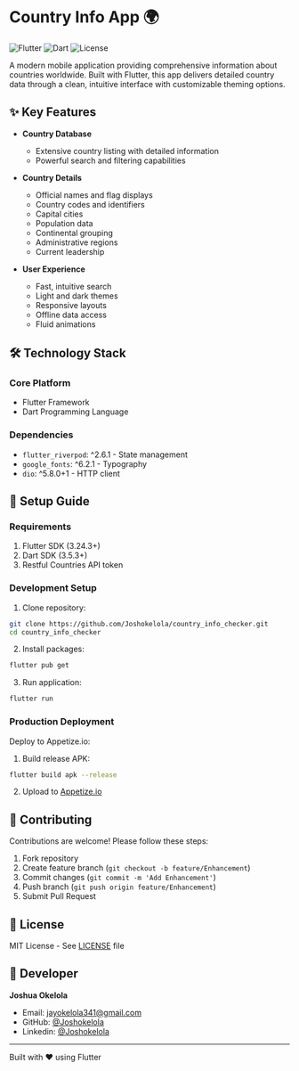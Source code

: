 # Country Info App 🌍

![Flutter](https://img.shields.io/badge/Flutter-3.24.3-blue)
![Dart](https://img.shields.io/badge/Dart-3.5.3-blue)
![License](https://img.shields.io/badge/License-MIT-green)

A modern mobile application providing comprehensive information about countries worldwide. Built with Flutter, this app delivers detailed country data through a clean, intuitive interface with customizable theming options.

## ✨ Key Features

* **Country Database**
  * Extensive country listing with detailed information
  * Powerful search and filtering capabilities

* **Country Details**
  * Official names and flag displays
  * Country codes and identifiers
  * Capital cities
  * Population data
  * Continental grouping
  * Administrative regions
  * Current leadership

* **User Experience**
  * Fast, intuitive search
  * Light and dark themes
  * Responsive layouts
  * Offline data access
  * Fluid animations

## 🛠️ Technology Stack

### Core Platform
* Flutter Framework
* Dart Programming Language

### Dependencies
* `flutter_riverpod`: ^2.6.1 - State management
* `google_fonts`: ^6.2.1 - Typography
* `dio`: ^5.8.0+1 - HTTP client

## 🚀 Setup Guide

### Requirements
1. Flutter SDK (3.24.3+)
2. Dart SDK (3.5.3+)
3. Restful Countries API token

### Development Setup

1. Clone repository:
```bash
git clone https://github.com/Joshokelola/country_info_checker.git
cd country_info_checker
```

2. Install packages:
```bash
flutter pub get
```

3. Run application:
```bash
flutter run
```

### Production Deployment

Deploy to Appetize.io:

1. Build release APK:
```bash
flutter build apk --release
```

2. Upload to [Appetize.io](https://appetize.io)

## 🤝 Contributing

Contributions are welcome! Please follow these steps:

1. Fork repository
2. Create feature branch (`git checkout -b feature/Enhancement`)
3. Commit changes (`git commit -m 'Add Enhancement'`)
4. Push branch (`git push origin feature/Enhancement`)
5. Submit Pull Request

## 📄 License

MIT License - See [LICENSE](LICENSE) file

## 👤 Developer

**Joshua Okelola**
* Email: jayokelola341@gmail.com
* GitHub: [@Joshokelola](https://github.com/Joshokelola)
* Linkedin: [@Joshokelola](https://www.linkedin.com/in/joshua-okelola/)

---

Built with ❤️ using Flutter